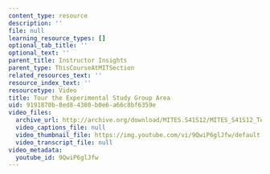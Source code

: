 ```yaml
---
content_type: resource
description: ''
file: null
learning_resource_types: []
optional_tab_title: ''
optional_text: ''
parent_title: Instructor Insights
parent_type: ThisCourseAtMITSection
related_resources_text: ''
resource_index_text: ''
resourcetype: Video
title: Tour the Experimental Study Group Area
uid: 9191870b-8ed8-4380-b0e6-a66c8bf6359e
video_files:
  archive_url: http://archive.org/download/MITES.S41S12/MITES_S41S12_Teaching12_300k.mp4
  video_captions_file: null
  video_thumbnail_file: https://img.youtube.com/vi/9QwiP6glJfw/default.jpg
  video_transcript_file: null
video_metadata:
  youtube_id: 9QwiP6glJfw
---
```

